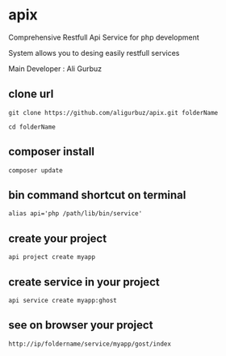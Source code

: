 # apix
Comprehensive Restfull Api Service for php development

System allows you to desing easily restfull services

Main Developer : Ali Gurbuz

## clone url

```
git clone https://github.com/aligurbuz/apix.git folderName

cd folderName

```

## composer install

```
composer update

```


## bin command shortcut on terminal

```
alias api='php /path/lib/bin/service'

```

## create your project

```
api project create myapp

```

## create service in your project

```
api service create myapp:ghost

```

## see on browser your project

```
http://ip/foldername/service/myapp/gost/index

```
